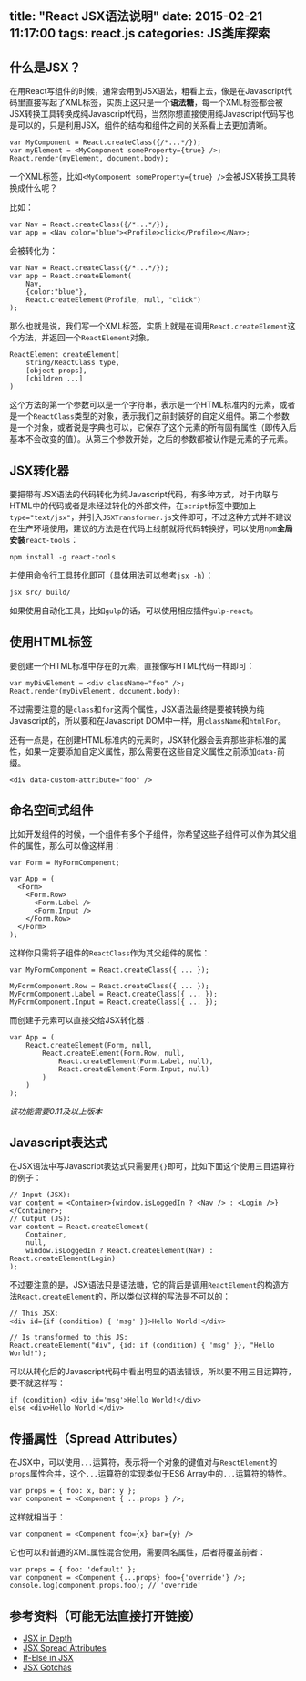 title: "React JSX语法说明"
date: 2015-02-21 11:17:00
tags: react.js
categories: JS类库探索
---

## 什么是JSX？

在用React写组件的时候，通常会用到JSX语法，粗看上去，像是在Javascript代码里直接写起了XML标签，实质上这只是一个**语法糖**，每一个XML标签都会被JSX转换工具转换成纯Javascript代码，当然你想直接使用纯Javascript代码写也是可以的，只是利用JSX，组件的结构和组件之间的关系看上去更加清晰。

```
var MyComponent = React.createClass({/*...*/});
var myElement = <MyComponent someProperty={true} />;
React.render(myElement, document.body);
```

<!-- more -->

一个XML标签，比如`<MyComponent someProperty={true} />`会被JSX转换工具转换成什么呢？

比如：
```
var Nav = React.createClass({/*...*/});
var app = <Nav color="blue"><Profile>click</Profile></Nav>;
```

会被转化为：
```
var Nav = React.createClass({/*...*/});
var app = React.createElement(
    Nav,
    {color:"blue"},
    React.createElement(Profile, null, "click")
);
```

那么也就是说，我们写一个XML标签，实质上就是在调用`React.createElement`这个方法，并返回一个`ReactElement`对象。

```
ReactElement createElement(
    string/ReactClass type,
    [object props],
    [children ...]
)
```

这个方法的第一个参数可以是一个字符串，表示是一个HTML标准内的元素，或者是一个`ReactClass`类型的对象，表示我们之前封装好的自定义组件。第二个参数是一个对象，或者说是字典也可以，它保存了这个元素的所有固有属性（即传入后基本不会改变的值）。从第三个参数开始，之后的参数都被认作是元素的子元素。

## JSX转化器

要把带有JSX语法的代码转化为纯Javascript代码，有多种方式，对于内联与HTML中的代码或者是未经过转化的外部文件，在`script`标签中要加上`type="text/jsx"`，并引入`JSXTransformer.js`文件即可，不过这种方式并不建议在生产环境使用，建议的方法是在代码上线前就将代码转换好，可以使用`npm`**全局安装**`react-tools`：

```
npm install -g react-tools
```

并使用命令行工具转化即可（具体用法可以参考`jsx -h`）：

```
jsx src/ build/
```

如果使用自动化工具，比如`gulp`的话，可以使用相应插件`gulp-react`。


## 使用HTML标签

要创建一个HTML标准中存在的元素，直接像写HTML代码一样即可：

```
var myDivElement = <div className="foo" />;
React.render(myDivElement, document.body);
```

不过需要注意的是`class`和`for`这两个属性，JSX语法最终是要被转换为纯Javascript的，所以要和在Javascript DOM中一样，用`className`和`htmlFor`。

还有一点是，在创建HTML标准内的元素时，JSX转化器会丢弃那些非标准的属性，如果一定要添加自定义属性，那么需要在这些自定义属性之前添加`data-`前缀。

```
<div data-custom-attribute="foo" />
```

## 命名空间式组件

比如开发组件的时候，一个组件有多个子组件，你希望这些子组件可以作为其父组件的属性，那么可以像这样用：

```
var Form = MyFormComponent;
 
var App = (
  <Form>
    <Form.Row>
      <Form.Label />
      <Form.Input />
    </Form.Row>
  </Form>
);
```

这样你只需将子组件的`ReactClass`作为其父组件的属性：

```
var MyFormComponent = React.createClass({ ... });
 
MyFormComponent.Row = React.createClass({ ... });
MyFormComponent.Label = React.createClass({ ... });
MyFormComponent.Input = React.createClass({ ... });
```

而创建子元素可以直接交给JSX转化器：

```
var App = (
    React.createElement(Form, null,
        React.createElement(Form.Row, null,
            React.createElement(Form.Label, null),
            React.createElement(Form.Input, null)
        )
    )
);
```

*该功能需要0.11及以上版本*

## Javascript表达式

在JSX语法中写Javascript表达式只需要用`{}`即可，比如下面这个使用三目运算符的例子：

```
// Input (JSX):
var content = <Container>{window.isLoggedIn ? <Nav /> : <Login />}</Container>;
// Output (JS):
var content = React.createElement(
    Container,
    null,
    window.isLoggedIn ? React.createElement(Nav) : React.createElement(Login)
);
```

不过要注意的是，JSX语法只是语法糖，它的背后是调用`ReactElement`的构造方法`React.createElement`的，所以类似这样的写法是不可以的：

```
// This JSX:
<div id={if (condition) { 'msg' }}>Hello World!</div>
 
// Is transformed to this JS:
React.createElement("div", {id: if (condition) { 'msg' }}, "Hello World!");
```

可以从转化后的Javascript代码中看出明显的语法错误，所以要不用三目运算符，要不就这样写：

```
if (condition) <div id='msg'>Hello World!</div>
else <div>Hello World!</div>
```

## 传播属性（Spread Attributes）

在JSX中，可以使用`...`运算符，表示将一个对象的键值对与`ReactElement`的`props`属性合并，这个`...`运算符的实现类似于ES6 Array中的`...`运算符的特性。

```
var props = { foo: x, bar: y };
var component = <Component { ...props } />;
```

这样就相当于：

```
var component = <Component foo={x} bar={y} />
```

它也可以和普通的XML属性混合使用，需要同名属性，后者将覆盖前者：

```
var props = { foo: 'default' };
var component = <Component {...props} foo={'override'} />;
console.log(component.props.foo); // 'override'
```

## 参考资料（可能无法直接打开链接）
- [JSX in Depth](http://facebook.github.io/react/docs/jsx-in-depth.html)
- [JSX Spread Attributes](http://facebook.github.io/react/docs/jsx-spread.html)
- [If-Else in JSX](http://facebook.github.io/react/tips/if-else-in-JSX.html)
- [JSX Gotchas](http://facebook.github.io/react/docs/jsx-gotchas.html)








